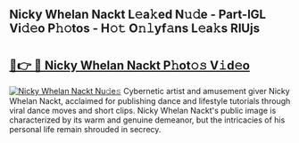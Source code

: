 ## Nicky Whelan Nackt L𝚎a𝚔ed N𝚞𝚍e - Part-lGL Vi𝚍𝚎o P𝚑𝚘tos - H𝚘𝚝 O𝚗𝚕yf𝚊ns L𝚎a𝚔s RlUjs

# <h2><a href="http://kfcwke.oniu.top/?m=Nicky+Whelan+Nackt">🔗👉 🔴 Nicky Whelan Nackt P𝚑ot𝚘𝚜 V𝚒d𝚎o</a></h2>

[![Nicky Whelan Nackt Nu𝚍e𝚜](https://i.imgur.com/0qMVB7G.gif)](http://kfcwke.oniu.top/?m=Nicky+Whelan+Nackt)
Cybernetic artist and amusement giver Nicky Whelan Nackt, acclaimed for publishing dance and lifestyle tutorials through viral dance moves and short clips. Nicky Whelan Nackt's public image is characterized by its warm and genuine demeanor, but the intricacies of his personal life remain shrouded in secrecy.  
